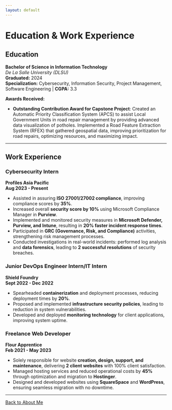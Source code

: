 ```yaml
---
layout: default
---
```


# Education & Work Experience

## Education

**Bachelor of Science in Information Technology**  
_De La Salle University (DLSU)_  
**Graduated:** 2024  
**Specialization:** Cybersecurity, Information Security, Project Management, Software Engineering | **CGPA:** 3.3

**Awards Received:**  
- **Outstanding Contribution Award for Capstone Project**: Created an Automatic Priority Classification System (APCS) to assist Local Government Units in road repair management by providing advanced data visualization of potholes. Implemented a Road Feature Extraction System (RFEX) that gathered geospatial data, improving prioritization for road repairs, optimizing resources, and maximizing impact.

---

## Work Experience

### Cybersecurity Intern  
**Profiles Asia Pacific**  
**Aug 2023 - Present**  
- Assisted in assuring **ISO 27001/27002 compliance**, improving compliance scores by **35%**.  
- Increased overall **security score by 10%** using Microsoft Compliance Manager in **Purview**.  
- Implemented and monitored security measures in **Microsoft Defender, Purview, and Intune**, resulting in **20% faster incident response times**.  
- Participated in **GRC (Governance, Risk, and Compliance)** activities, strengthening risk management processes.  
- Conducted investigations in real-world incidents: performed log analysis and **data forensics**, leading to **2 successful resolutions** of security breaches.  

### Junior DevOps Engineer Intern/IT Intern  
**Shield Foundry**  
**Sept 2022 - Dec 2022**  
- Spearheaded **containerization** and deployment processes, reducing deployment times by **20%**.  
- Proposed and implemented **infrastructure security policies**, leading to reduction in system vulnerabilities.  
- Developed and deployed **monitoring technology** for client applications, improving system uptime.

### Freelance Web Developer  
**Flour Apprentice**  
**Feb 2021 - May 2023**  
- Solely responsible for website **creation, design, support, and maintenance**, delivering **2 client websites** with 100% client satisfaction.  
- Managed hosting services and reduced operational costs by **45%** through optimization and migration to **Hostinger**.  
- Designed and developed websites using **SquareSpace** and **WordPress**, ensuring seamless migration with no downtime.

---

[Back to About Me](./index.md)
